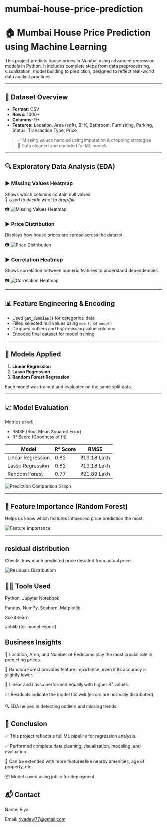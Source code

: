 # mumbai-house-price-prediction
# 🏠 Mumbai House Price Prediction using Machine Learning

This project predicts house prices in Mumbai using advanced regression models in Python. It includes complete steps from data preprocessing, visualization, model building to prediction, designed to reflect real-world data analyst practices.

---

## 📂 Dataset Overview

- **Format:** CSV  
- **Rows:** 1000+  
- **Columns:** 9+  
- **Features:** Location, Area (sqft), BHK, Bathroom, Furnishing, Parking, Status, Transaction Type, Price  

> ✅ Missing values handled using imputation & dropping strategies  
> 📍 Data cleaned and encoded for ML models  

---

## 🔍 Exploratory Data Analysis (EDA)

### ▶️ Missing Values Heatmap  
Shows which columns contain null values.  
📌 *Used to decide what to drop/fill.*

📷 ![Missing Values Heatmap](https://github.com/user-attachments/assets/15b62315-081f-4c3d-bb17-d49c73076e9a)

### ▶️ Price Distribution  
Displays how house prices are spread across the dataset.

📷 ![Price Distribution](https://github.com/user-attachments/assets/6b7a84c6-3293-49b9-95a5-ba877e23f8bc)

### ▶️ Correlation Heatmap  
Shows correlation between numeric features to understand dependencies.

📷 ![Correlation Heatmap](https://github.com/user-attachments/assets/5da883c7-9c14-4fa9-b3c5-f26f305f2995)

---

## 📊 Feature Engineering & Encoding

- Used **`get_dummies()`** for categorical data  
- Filled selected null values using `mean()` or `mode()`  
- Dropped outliers and high-missing-value columns
- Encoded final dataset for model training

---

## 🧠 Models Applied

1. **Linear Regression**
2. **Lasso Regression**
3. **Random Forest Regression**

Each model was trained and evaluated on the same split data.

---

## 📈 Model Evaluation

Metrics used:
- RMSE (Root Mean Squared Error)
- R² Score (Goodness of fit)

| Model             | R² Score | RMSE       |
|------------------|----------|------------|
| Linear Regression| 0.82     | ₹19.18 Lakh|
| Lasso Regression | 0.82     | ₹19.18 Lakh|
| Random Forest    | 0.77     | ₹21.89 Lakh|

 ![Prediction Comparison Graph](https://github.com/user-attachments/assets/2b9aa8cc-fb4e-495b-a086-9e8f0cc1dec7)

---

## 🌟 Feature Importance (Random Forest)

Helps us know which features influenced price prediction the most.

 ![Feature Importance](https://github.com/user-attachments/assets/eb8b280f-074c-4e29-831b-a9c2235ab240)

---


## residual distribution
Checks how much predicted price deviated from actual price.

 ![Residuals Distributiom](https://github.com/user-attachments/assets/198a5e9f-c8e2-47d1-af27-bb978a03642e)

## 👩‍💻 Tools Used
Python, Jupyter Notebook

Pandas, NumPy, Seaborn, Matplotlib

Scikit-learn

Joblib (for model export)


## Business Insights
📍 Location, Area, and Number of Bedrooms play the most crucial role in predicting prices.

🧠 Random Forest provides feature importance, even if its accuracy is slightly lower.

🔁 Linear and Lasso performed equally with higher R² values.

📈 Residuals indicate the model fits well (errors are normally distributed).

🔍 EDA helped in detecting outliers and missing trends


## 📃 Conclusion
✅ This project reflects a full ML pipeline for regression analysis.

✅ Performed complete data cleaning, visualization, modeling, and evaluation.

📌 Can be extended with more features like nearby amenities, age of property, etc.

📦 Model saved using joblib for deployment.



## 📬 Contact
Name: Riya

Email: riyadew77@gmail.com




